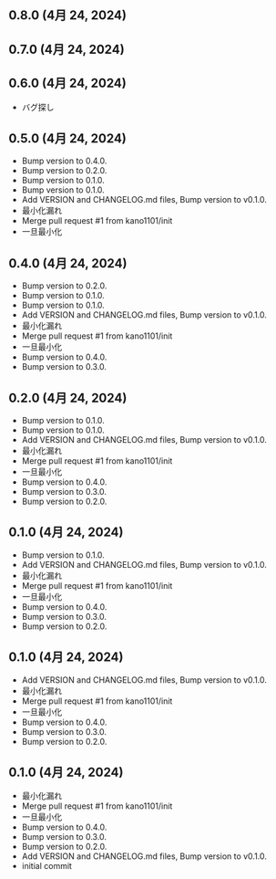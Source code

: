 ## 0.8.0 (4月 24, 2024)


## 0.7.0 (4月 24, 2024)


## 0.6.0 (4月 24, 2024)
  - バグ探し

## 0.5.0 (4月 24, 2024)
  - Bump version to 0.4.0.
  - Bump version to 0.2.0.
  - Bump version to 0.1.0.
  - Bump version to 0.1.0.
  - Add VERSION and CHANGELOG.md files, Bump version to v0.1.0.
  - 最小化漏れ
  - Merge pull request #1 from kano1101/init
  - 一旦最小化

## 0.4.0 (4月 24, 2024)
  - Bump version to 0.2.0.
  - Bump version to 0.1.0.
  - Bump version to 0.1.0.
  - Add VERSION and CHANGELOG.md files, Bump version to v0.1.0.
  - 最小化漏れ
  - Merge pull request #1 from kano1101/init
  - 一旦最小化
  - Bump version to 0.4.0.
  - Bump version to 0.3.0.

## 0.2.0 (4月 24, 2024)
  - Bump version to 0.1.0.
  - Bump version to 0.1.0.
  - Add VERSION and CHANGELOG.md files, Bump version to v0.1.0.
  - 最小化漏れ
  - Merge pull request #1 from kano1101/init
  - 一旦最小化
  - Bump version to 0.4.0.
  - Bump version to 0.3.0.
  - Bump version to 0.2.0.

## 0.1.0 (4月 24, 2024)
  - Bump version to 0.1.0.
  - Add VERSION and CHANGELOG.md files, Bump version to v0.1.0.
  - 最小化漏れ
  - Merge pull request #1 from kano1101/init
  - 一旦最小化
  - Bump version to 0.4.0.
  - Bump version to 0.3.0.
  - Bump version to 0.2.0.

## 0.1.0 (4月 24, 2024)
  - Add VERSION and CHANGELOG.md files, Bump version to v0.1.0.
  - 最小化漏れ
  - Merge pull request #1 from kano1101/init
  - 一旦最小化
  - Bump version to 0.4.0.
  - Bump version to 0.3.0.
  - Bump version to 0.2.0.

## 0.1.0 (4月 24, 2024)
  - 最小化漏れ
  - Merge pull request #1 from kano1101/init
  - 一旦最小化
  - Bump version to 0.4.0.
  - Bump version to 0.3.0.
  - Bump version to 0.2.0.
  - Add VERSION and CHANGELOG.md files, Bump version to v0.1.0.
  - initial commit

